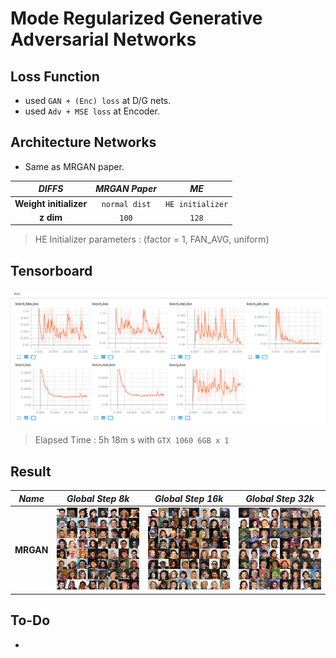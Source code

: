 # Mode Regularized Generative Adversarial Networks

## Loss Function

* used ``GAN + (Enc) loss`` at D/G nets.
* used ``Adv + MSE loss`` at Encoder.

## Architecture Networks

* Same as MRGAN paper.

*DIFFS* | *MRGAN Paper* | *ME*  |
 :---:  |     :---:      | :---: |
 **Weight initializer** | ``normal dist`` | ``HE initializer`` |
 **z dim** | ``100`` | ``128`` |
  
> HE Initializer parameters       : (factor = 1, FAN_AVG, uniform)

## Tensorboard

![result](./mrgan_tb.png)

> Elapsed Time : 5h 18m s with ``GTX 1060 6GB x 1``

## Result

*Name* | *Global Step 8k* | *Global Step 16k* | *Global Step 32k*
:---: | :---: | :---: | :---:
**MRGAN**      | ![img](./gen_img/train_8000.png) | ![img](./gen_img/train_16000.png) | ![img](./gen_img/train_32000.png)

## To-Do
* 